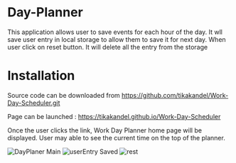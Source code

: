 # Day-Planner
This application allows user to save events for each hour of the day. It wll save user entry in local storage to allow them to save it for next day. When user click on reset button. It will delete all the entry from the storage 

# Installation
Source code can be downloaded from https://github.com/tikakandel/Work-Day-Scheduler.git

Page can be launched : https://tikakandel.github.io/Work-Day-Scheduler


Once the user clicks the link, Work Day Planner home page will be displayed.
User may able to see the current time on the top of the planner.


![DayPlaner Main](https://user-images.githubusercontent.com/84317073/124379310-959d1800-dcf9-11eb-9da6-246c05e6b21b.JPG)
![userEntry Saved](https://user-images.githubusercontent.com/84317073/124379360-de54d100-dcf9-11eb-85dc-627035b567c5.JPG)
![rest](https://user-images.githubusercontent.com/84317073/124379312-97ff7200-dcf9-11eb-98df-8705ba49351e.JPG)



